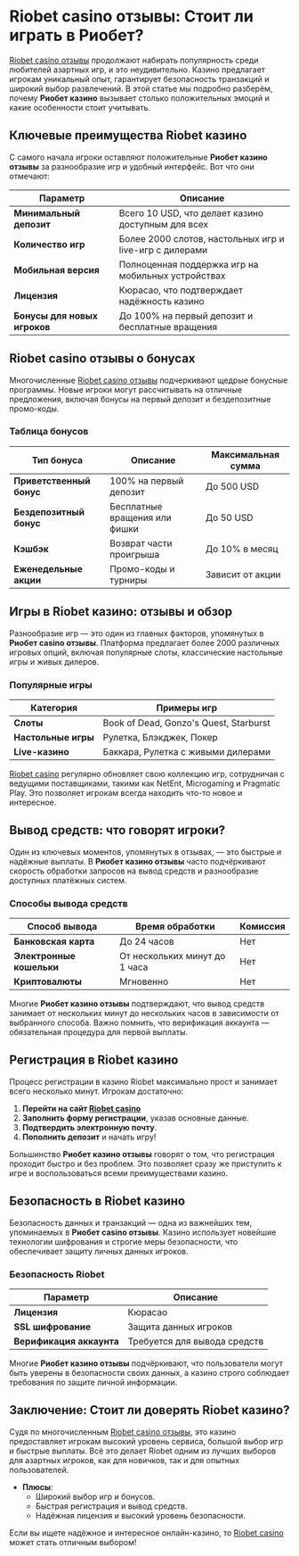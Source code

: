 # Riobet casino отзывы: Стоит ли играть в Риобет?

[Riobet casino отзывы](https://brandplay.link/dtx89f2L) продолжают набирать популярность среди любителей азартных игр, и это неудивительно. Казино предлагает игрокам уникальный опыт, гарантирует безопасность транзакций и широкий выбор развлечений. В этой статье мы подробно разберём, почему **Риобет казино** вызывает столько положительных эмоций и какие особенности стоит учитывать.

## Ключевые преимущества Riobet казино

С самого начала игроки оставляют положительные **Риобет казино отзывы** за разнообразие игр и удобный интерфейс. Вот что они отмечают:

| Параметр | Описание |
|----------|----------|
| **Минимальный депозит** | Всего 10 USD, что делает казино доступным для всех |
| **Количество игр** | Более 2000 слотов, настольных игр и live-игр с дилерами |
| **Мобильная версия** | Полноценная поддержка игр на мобильных устройствах |
| **Лицензия** | Кюрасао, что подтверждает надёжность казино |
| **Бонусы для новых игроков** | До 100% на первый депозит и бесплатные вращения |

## Riobet casino отзывы о бонусах

Многочисленные [Riobet casino отзывы](https://brandplay.link/dtx89f2L) подчеркивают щедрые бонусные программы. Новые игроки могут рассчитывать на отличные предложения, включая бонусы на первый депозит и бездепозитные промо-коды. 

### Таблица бонусов

| Тип бонуса | Описание | Максимальная сумма |
|------------|----------|--------------------|
| **Приветственный бонус** | 100% на первый депозит | До 500 USD |
| **Бездепозитный бонус** | Бесплатные вращения или фишки | До 50 USD |
| **Кэшбэк** | Возврат части проигрыша | До 10% в месяц |
| **Еженедельные акции** | Промо-коды и турниры | Зависит от акции |

## Игры в Riobet казино: отзывы и обзор

Разнообразие игр — это один из главных факторов, упомянутых в **Риобет casino отзывы**. Платформа предлагает более 2000 различных игровых опций, включая популярные слоты, классические настольные игры и живых дилеров.

### Популярные игры

| Категория | Примеры игр |
|-----------|-------------|
| **Слоты** | Book of Dead, Gonzo's Quest, Starburst |
| **Настольные игры** | Рулетка, Блэкджек, Покер |
| **Live-казино** | Баккара, Рулетка с живыми дилерами |

[Riobet casino](https://brandplay.link/dtx89f2L) регулярно обновляет свою коллекцию игр, сотрудничая с ведущими поставщиками, такими как NetEnt, Microgaming и Pragmatic Play. Это позволяет игрокам всегда находить что-то новое и интересное.

## Вывод средств: что говорят игроки?

Один из ключевых моментов, упомянутых в отзывах, — это быстрые и надёжные выплаты. В **Риобет казино отзывы** часто подчёркивают скорость обработки запросов на вывод средств и разнообразие доступных платёжных систем.

### Способы вывода средств

| Способ вывода | Время обработки | Комиссия |
|---------------|------------------|----------|
| **Банковская карта** | До 24 часов | Нет |
| **Электронные кошельки** | От нескольких минут до 1 часа | Нет |
| **Криптовалюты** | Мгновенно | Нет |

Многие **Риобет казино отзывы** подтверждают, что вывод средств занимает от нескольких минут до нескольких часов в зависимости от выбранного способа. Важно помнить, что верификация аккаунта — обязательная процедура для первой выплаты.

## Регистрация в Riobet казино

Процесс регистрации в казино Riobet максимально прост и занимает всего несколько минут. Игрокам достаточно:

1. **Перейти на сайт [Riobet casino](https://brandplay.link/dtx89f2L)**
2. **Заполнить форму регистрации**, указав основные данные.
3. **Подтвердить электронную почту**.
4. **Пополнить депозит** и начать игру!

Большинство **Риобет казино отзывы** говорят о том, что регистрация проходит быстро и без проблем. Это позволяет сразу же приступить к игре и воспользоваться всеми преимуществами казино.

## Безопасность в Riobet казино

Безопасность данных и транзакций — одна из важнейших тем, упоминаемых в **Риобет casino отзывы**. Казино использует новейшие технологии шифрования и строгие меры безопасности, что обеспечивает защиту личных данных игроков.

### Безопасность Riobet

| Параметр | Описание |
|----------|----------|
| **Лицензия** | Кюрасао |
| **SSL шифрование** | Защита данных игроков |
| **Верификация аккаунта** | Требуется для вывода средств |

Многие **Риобет казино отзывы** подчёркивают, что пользователи могут быть уверены в безопасности своих данных, а казино строго соблюдает требования по защите личной информации.

## Заключение: Стоит ли доверять Riobet казино?

Судя по многочисленным [Riobet casino отзывы](https://brandplay.link/dtx89f2L), это казино предоставляет игрокам высокий уровень сервиса, большой выбор игр и быстрые выплаты. Всё это делает Riobet одним из лучших выборов для азартных игроков, как для новичков, так и для опытных пользователей.

- **Плюсы**:
  - Широкий выбор игр и бонусов.
  - Быстрая регистрация и вывод средств.
  - Надёжная лицензия и высокий уровень безопасности.

Если вы ищете надёжное и интересное онлайн-казино, то [Riobet casino](https://brandplay.link/dtx89f2L) может стать отличным выбором!
